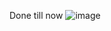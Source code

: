 Done till now
![image](https://github.com/VamsiVerma/Twitter-Clone/assets/48900960/3560a23e-e49a-4166-acd3-a1ae91c1dab5)

